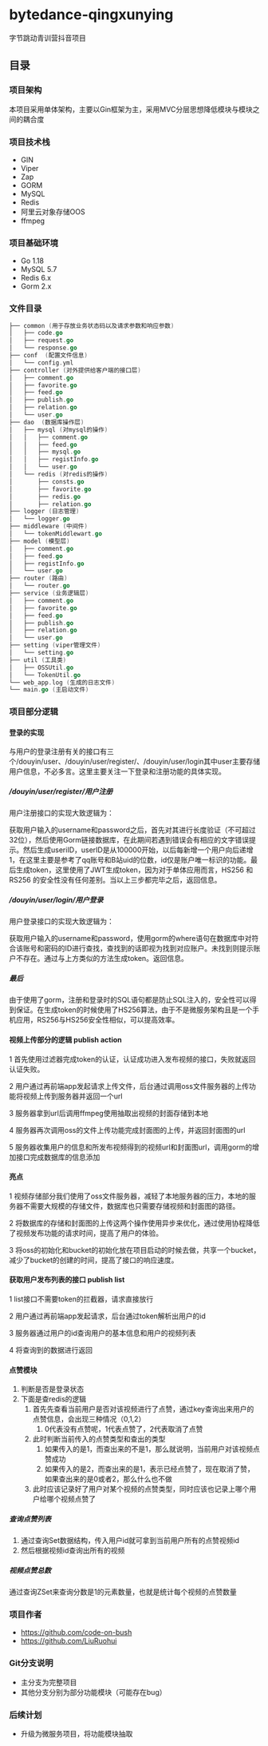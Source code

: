 # bytedance-qingxunying
字节跳动青训营抖音项目

## 目录

### 项目架构
本项目采用单体架构，主要以Gin框架为主，采用MVC分层思想降低模块与模块之间的耦合度

### 项目技术栈

- GIN
- Viper
- Zap
- GORM
- MySQL
- Redis
- 阿里云对象存储OOS
- ffmpeg

### 项目基础环境
- Go 1.18
- MySQL 5.7
- Redis 6.x
- Gorm 2.x

### 文件目录
```go
├── common (用于存放业务状态码以及请求参数和响应参数)
│   ├── code.go
│   ├── request.go
│   └── response.go
├── conf  (配置文件信息)
│   └── config.yml
├── controller (对外提供给客户端的接口层)
│   ├── comment.go
│   ├── favorite.go
│   ├── feed.go
│   ├── publish.go
│   ├── relation.go
│   └── user.go
├── dao  (数据库操作层)
│   ├── mysql (对mysql的操作)
│   │   ├── comment.go
│   │   ├── feed.go
│   │   ├── mysql.go
│   │   ├── registInfo.go
│   │   └── user.go
│   └── redis (对redis的操作)
│       ├── consts.go
│       ├── favorite.go
│       ├── redis.go
│       ├── relation.go
├── logger (日志管理)
│   └── logger.go
├── middleware (中间件)
│   └── tokenMiddlewart.go
├── model (模型层)
│   ├── comment.go
│   ├── feed.go
│   ├── registInfo.go
│   └── user.go
├── router (路由)
│   └── router.go
├── service (业务逻辑层)
│   ├── comment.go
│   ├── favorite.go
│   ├── feed.go
│   ├── publish.go
│   ├── relation.go
│   └── user.go
├── setting (viper管理文件)
│   └── setting.go
├── util (工具类)
│   ├── OSSUtil.go
│   └── TokenUtil.go
└── web_app.log (生成的日志文件)
└── main.go (主启动文件)
```

### 项目部分逻辑
#### 登录的实现

与用户的登录注册有关的接口有三个/douyin/user、/douyin/user/register/、/douyin/user/login其中user主要存储用户信息，不必多言。这里主要关注一下登录和注册功能的具体实现。

##### /douyin/user/register/用户注册

用户注册接口的实现大致逻辑为：

获取用户输入的username和password之后，首先对其进行长度验证（不可超过32位），然后使用Gorm链接数据库，在此期间若遇到错误会有相应的文字错误提示。然后生成useriID，userID是从100000开始，以后每新增一个用户向后递增1，在这里主要是参考了qq账号和B站uid的位数，id仅是账户唯一标识的功能。最后生成token，这里使用了JWT生成token，因为对于单体应用而言，HS256 和 RS256 的安全性没有任何差别。当以上三步都完毕之后，返回信息。

##### /douyin/user/login/用户登录

用户登录接口的实现大致逻辑为：

获取用户输入的username和password，使用gorm的where语句在数据库中对符合该账号和密码的ID进行查找，查找到的话即视为找到对应账户。未找到则提示账户不存在。通过与上方类似的方法生成token。返回信息。

##### 最后

由于使用了gorm，注册和登录时的SQL语句都是防止SQL注入的，安全性可以得到保证。在生成token的时候使用了HS256算法，由于不是微服务架构且是一个手机应用，RS256与HS256安全性相似，可以提高效率。

#### 视频上传部分的逻辑 publish action

1 首先使用过滤器完成token的认证，认证成功进入发布视频的接口，失败就返回认证失败。

2 用户通过再前端app发起请求上传文件，后台通过调用oss文件服务器的上传功能将视频上传到服务器并返回一个url

3 服务器拿到url后调用ffmpeg使用抽取出视频的封面存储到本地

4 服务器再次调用oss的文件上传功能完成封面图的上传，并返回封面图的url

5 服务器收集用户的信息和所发布视频得到的视频url和封面图url，调用gorm的增加接口完成数据库的信息添加

#### 亮点

1 视频存储部分我们使用了oss文件服务器，减轻了本地服务器的压力，本地的服务器不需要大规模的存储文件，数据库也只需要存储视频和封面图的路径。

2 将数据库的存储和封面图的上传这两个操作使用异步来优化，通过使用协程降低了视频发布功能的请求时间，提高了用户的体验。

3 将oss的初始化和bucket的初始化放在项目启动的时候去做，共享一个bucket，减少了bucket的创建的时间，提高了接口的响应速度。

#### 获取用户发布列表的接口 publish list

1 list接口不需要token的拦截器，请求直接放行

2 用户通过再前端app发起请求，后台通过token解析出用户的id

3 服务器通过用户的id查询用户的基本信息和用户的视频列表

4 将查询到的数据进行返回

#### 点赞模块
1. 判断是否是登录状态
2. 下面是查redis的逻辑
   1. 首先先查看当前用户是否对该视频进行了点赞，通过key查询出来用户的点赞信息，会出现三种情况（0,1,2）
      1. 0代表没有点赞呢，1代表点赞了，2代表取消了点赞
   2. 此时判断当前传入的点赞类型和查出的类型
      1. 如果传入的是1，而查出来的不是1，那么就说明，当前用户对该视频点赞成功
      2. 如果传入的是2，而查出来的是1，表示已经点赞了，现在取消了赞，如果查出来的是0或者2，那么什么也不做
   3. 此时应该记录好了用户对某个视频的点赞类型，同时应该也记录上哪个用户给哪个视频点赞了

##### 查询点赞列表
1. 通过查询Set数据结构，传入用户id就可拿到当前用户所有的点赞视频id
2. 然后根据视频id查询出所有的视频

##### 视频点赞总数
通过查询ZSet来查询分数是1的元素数量，也就是统计每个视频的点赞数量

### 项目作者
- https://github.com/code-on-bush
- https://github.com/LiuRuohui
### Git分支说明
- 主分支为完整项目
- 其他分支分别为部分功能模块（可能存在bug）

### 后续计划
- 升级为微服务项目，将功能模块抽取
